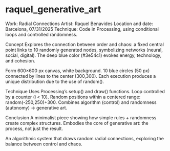 # raquel_generative_art
Work: Radial Connections
Artist: Raquel Benavides
Location and date: Barcelona, 07/31/2025
Technique: Code in Processing, using conditional loops and controlled randomness.

Concept
Explores the connection between order and chaos: a fixed central point links to 10 randomly generated nodes, symbolizing networks (neural, social, digital). The deep blue color (#3e54c1) evokes energy, technology, and cohesion.

Form
600×600 px canvas, white background.
10 blue circles (50 px) connected by lines to the center (300,300).
Each execution produces a unique distribution due to the use of random().

Technique
Uses Processing’s setup() and draw() functions.
Loop controlled by a counter (i < 10).
Random positions within a centered range: random(-250,250)+300.
Combines algorithm (control) and randomness (autonomy) → generative art.

Conclusion
A minimalist piece showing how simple rules + randomness create complex structures. Embodies the core of generative art: the process, not just the result.



An algorithmic system that draws random radial connections, exploring the balance between control and chaos.


